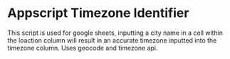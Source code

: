 # Appscript Timezone Identifier

This script is used for google sheets, inputting a city name in a cell within the loaction column will result in an accurate timezone inputted into the timezone column.
Uses geocode and timezone api.
